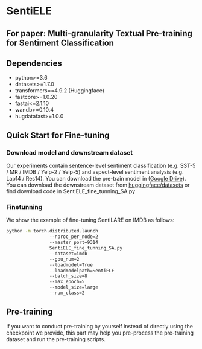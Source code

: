 # SentiELE
## For paper: Multi-granularity Textual Pre-training for Sentiment Classification

## Dependencies
- python>=3.6
- datasets>=1.7.0
- transformers==4.9.2 (Huggingface)
- fastcore>=1.0.20
- fastai<=2.1.10
- wandb>=0.10.4
- hugdatafast>=1.0.0

## Quick Start for Fine-tuning

### Download model and downstream dataset
Our experiments contain sentence-level sentiment classification (e.g. SST-5 / MR / IMDB / Yelp-2 / Yelp-5) and aspect-level sentiment analysis (e.g. Lap14 / Res14). 
You can download the pre-train model in ([Google Drive](https://hub.fastgit.org/)). 
You can download the downstream dataset from [huggingface/datasets](https://github.com/huggingface/datasets) or find download code in SentiELE_fine_tunning_SA.py

### Finetunning  
We show the example of fine-tuning SentiLARE on IMDB as follows:
```bash
python -m torch.distributed.launch 
				--nproc_per_node=2 
				--master_port=9314 
				SentiELE_fine_tunning_SA.py
				--dataset=imdb 
				--gpu_num=2 
				--loadmodel=True 
				--loadmodelpath=SentiELE 
				--batch_size=8 
				--max_epoch=5 
				--model_size=large 
				--num_class=2
```

## Pre-training
If you want to conduct pre-training by yourself instead of directly using the checkpoint we provide, this part may help you pre-process the pre-training dataset and run the pre-training scripts.




